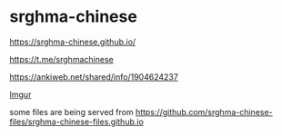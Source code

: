 # srghma-chinese

https://srghma-chinese.github.io/

https://t.me/srghmachinese

https://ankiweb.net/shared/info/1904624237

[Imgur](https://imgur.com/KTuAfyY)

some files are being served from https://github.com/srghma-chinese-files/srghma-chinese-files.github.io
